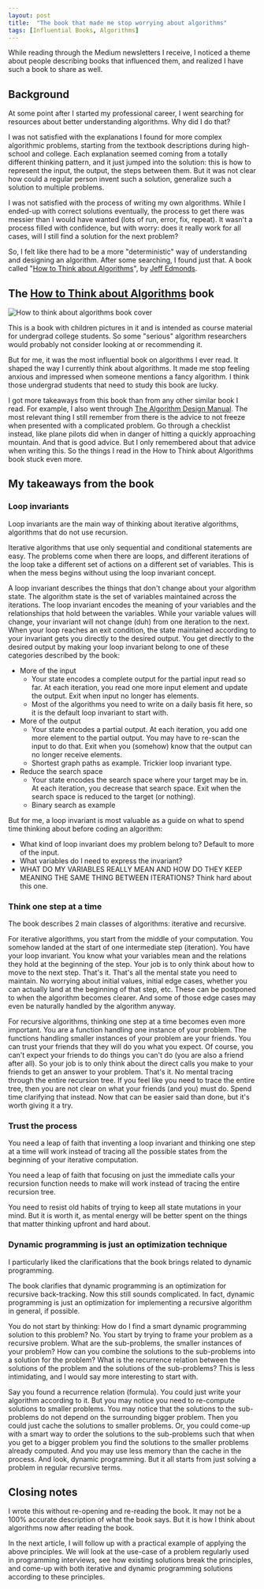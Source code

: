 ```yaml
---
layout: post
title:  "The book that made me stop worrying about algorithms"
tags: [Influential Books, Algorithms]
---
```

While reading through the Medium newsletters I receive, I noticed a theme about people describing books that influenced them, and realized I have such a book to share as well.

## Background

At some point after I started my professional career, I went searching for resources about better understanding algorithms. Why did I do that?

I was not satisfied with the explanations I found for more complex algorithmic problems, starting from the textbook descriptions during high-school and college. Each explanation seemed coming from a totally different thinking pattern, and it just jumped into the solution: this is how to represent the input, the output, the steps between them. But it was not clear how could a regular person invent such a solution, generalize such a solution to multiple problems.

I was not satisfied with the process of writing my own algorithms. While I ended-up with correct solutions eventually, the process to get there was messier than I would have wanted (lots of run, error, fix, repeat). It wasn't a process filled with confidence, but with worry: does it really work for all cases, will I still find a solution for the next problem?

So, I felt like there had to be a more "deterministic" way of understanding and designing an algorithm. After some searching, I found just that. A book called "[How to Think about Algorithms](https://www.amazon.com/Think-About-Algorithms-Jeff-Edmonds/dp/0521614104)", by [Jeff Edmonds](https://www.cambridge.org/ro/academic/subjects/computer-science/algorithmics-complexity-computer-algebra-and-computational-g/how-think-about-algorithms?format=PB&isbn=9780521614108#bookPeople).

## The [How to Think about Algorithms](https://www.amazon.com/Think-About-Algorithms-Jeff-Edmonds/dp/0521614104) book

![How to think about algorithms book cover](https://images-na.ssl-images-amazon.com/images/I/41XKjfQ7kdL._SX348_BO1,204,203,200_.jpg)

This is a book with children pictures in it and is intended as course material for undergrad college students. So some "serious" algorithm researchers would probably not consider looking at or recommending it.

But for me, it was the most influential book on algorithms I ever read. It shaped the way I currently think about algorithms. It made me stop feeling anxious and impressed when someone mentions a fancy algorithm. I think those undergrad students that need to study this book are lucky.

I got more takeaways from this book than from any other similar book I read. For example, I also went through [The Algorithm Design Manual](https://www.amazon.com/Algorithm-Design-Manual-Steven-Skiena/dp/1849967202). The most relevant thing I still remember from there is the advice to not freeze when presented with a complicated problem. Go through a checklist instead, like plane pilots did when in danger of hitting a quickly approaching mountain. And that is good advice. But I only remembered about that advice when writing this. So the things I read in the How to Think about Algorithms book stuck even more.

## My takeaways from the book

### Loop invariants

Loop invariants are the main way of thinking about iterative algorithms, algorithms that do not use recursion.

Iterative algorithms that use only sequential and conditional statements are easy. The problems come when there are loops, and different iterations of the loop take a different set of actions on a different set of variables. This is when the mess begins without using the loop invariant concept.

A loop invariant describes the things that don't change about your algorithm state. The algorithm state is the set of variables maintained across the iterations. The loop invariant encodes the meaning of your variables and the relationships that hold between the variables. While your variable values will change, your invariant will not change (duh) from one iteration to the next. When your loop reaches an exit condition, the state maintained according to your invariant gets you directly to the desired output. You get directly to the desired output by making your loop invariant belong to one of these categories described by the book:

* More of the input
  * Your state encodes a complete output for the partial input read so far. At each iteration, you read one more input element and update the output. Exit when input no longer has elements.
  * Most of the algorithms you need to write on a daily basis fit here, so it is the default loop invariant to start with.
* More of the output
  * Your state encodes a partial output. At each iteration, you add one more element to the partial output. You may have to re-scan the input to do that. Exit when you (somehow) know that the output can no longer receive elements.
  * Shortest graph paths as example. Trickier loop invariant type.
* Reduce the search space
  * Your state encodes the search space where your target may be in. At each iteration, you decrease that search space. Exit when the search space is reduced to the target (or nothing).
  * Binary search as example

But for me, a loop invariant is most valuable as a guide on what to spend time thinking about before coding an algorithm:

* What kind of loop invariant does my problem belong to? Default to more of the input.
* What variables do I need to express the invariant?
* WHAT DO MY VARIABLES REALLY MEAN AND HOW DO THEY KEEP MEANING THE SAME THING BETWEEN ITERATIONS? Think hard about this one.

### Think one step at a time

The book describes 2 main classes of algorithms: iterative and recursive.

For iterative algorithms, you start from the middle of your computation. You somehow landed at the start of one intermediate step (iteration). You have your loop invariant. You know what your variables mean and the relations they hold at the beginning of the step. Your job is to only think about how to move to the next step. That's it. That's all the mental state you need to maintain. No worrying about initial values, initial edge cases, whether you can actually land at the beginning of that step, etc. These can be postponed to when the algorithm becomes clearer. And some of those edge cases may even be naturally handled by the algorithm anyway.

For recursive algorithms, thinking one step at a time becomes even more important. You are a function handling one instance of your problem. The functions handling smaller instances of your problem are your friends. You can trust your friends that they will do you what you expect. Of course, you can't expect your friends to do things you can't do (you are also a friend after all). So your job is to only think about the direct calls you make to your friends to get an answer to your problem. That's it. No mental tracing through the entire recursion tree. If you feel like you need to trace the entire tree, then you are not clear on what your friends (and you) must do. Spend time clarifying that instead. Now that can be easier said than done, but it's worth giving it a try.

### Trust the process

You need a leap of faith that inventing a loop invariant and thinking one step at a time will work instead of tracing all the possible states from the beginning of your iterative computation.

You need a leap of faith that focusing on just the immediate calls your recursion function needs to make will work instead of tracing the entire recursion tree.

You need to resist old habits of trying to keep all state mutations in your mind. But it is worth it, as mental energy will be better spent on the things that matter thinking upfront and hard about.

### Dynamic programming is just an optimization technique

I particularly liked the clarifications that the book brings related to dynamic programming.

The book clarifies that dynamic programming is an optimization for recursive back-tracking. Now this still sounds complicated. In fact, dynamic programming is just an optimization for implementing a recursive algorithm in general, if possible.

You do not start by thinking: How do I find a smart dynamic programming solution to this problem? No. You start by trying to frame your problem as a recursive problem. What are the sub-problems, the smaller instances of your problem? How can you combine the solutions to the sub-problems into a solution for the problem? What is the recurrence relation between the solutions of the problem and the solutions of the sub-problems? This is less intimidating, and I would say more interesting to start with.

Say you found a recurrence relation (formula). You could just write your algorithm according to it. But you may notice you need to re-compute solutions to smaller problems. You may notice that the solutions to the sub-problems do not depend on the surrounding bigger problem. Then you could just cache the solutions to smaller problems. Or, you could come-up with a smart way to order the solutions to the sub-problems such that when you get to a bigger problem you find the solutions to the smaller problems already computed. And you may use less memory than the cache in the process. And look, dynamic programming. But it all starts from just solving a problem in regular recursive terms.

## Closing notes

I wrote this without re-opening and re-reading the book. It may not be a 100% accurate description of what the book says. But it is how I think about algorithms now after reading the book.

In the next article, I will follow up with a practical example of applying the above principles. We will look at the use-case of a problem regularly used in programming interviews, see how existing solutions break the principles, and come-up with both iterative and dynamic programming solutions according to these principles.
